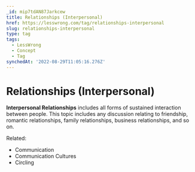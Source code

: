 ```yaml
---
_id: mip7tdAN87Jarkcew
title: Relationships (Interpersonal)
href: https://lesswrong.com/tag/relationships-interpersonal
slug: relationships-interpersonal
type: tag
tags:
  - LessWrong
  - Concept
  - Tag
synchedAt: '2022-08-29T11:05:16.276Z'
---
```

# Relationships (Interpersonal)

**Interpersonal Relationships** includes all forms of sustained interaction between people. This topic includes any discussion relating to friendship, romantic relationships, family relationships, business relationships, and so on.

Related:

- Communication
- Communication Cultures
- Circling